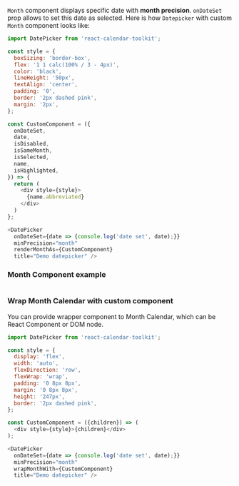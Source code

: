 `Month` component displays specific date with __month precision__. `onDateSet` prop allows to set this date as selected. Here is how `Datepicker` with custom `Month` component looks like:

```js
import DatePicker from 'react-calendar-toolkit';

const style = {
  boxSizing: 'border-box',
  flex: '1 1 calc(100% / 3 - 4px)',
  color: 'black',
  lineHeight: '50px',
  textAlign: 'center',
  padding: '0',
  border: '2px dashed pink',
  margin: '2px',
};

const CustomComponent = ({
  onDateSet,
  date,
  isDisabled,
  isSameMonth,
  isSelected,
  name,
  isHighlighted,
}) => {
  return (
    <div style={style}>
      {name.abbreviated}
    </div>
  )
};

<DatePicker
  onDateSet={date => {console.log('date set', date);}}
  minPrecision="month"
  renderMonthAs={CustomComponent}
  title="Demo datepicker" />
```

### Month Component example

```js { "file": "../Month.js" }
```

### Wrap Month Calendar with custom component
You can provide wrapper component to Month Calendar, which can be React Component or DOM node.

```js
import DatePicker from 'react-calendar-toolkit';

const style = {
  display: 'flex',
  width: 'auto',
  flexDirection: 'row',
  flexWrap: 'wrap',
  padding: '0 8px 8px',
  margin: '0 8px 8px',
  height: '247px',
  border: '2px dashed pink',
};

const CustomComponent = ({children}) => (
  <div style={style}>{children}</div>
);

<DatePicker
  onDateSet={date => {console.log('date set', date);}}
  minPrecision="month"
  wrapMonthWith={CustomComponent}
  title="Demo datepicker" />
```


